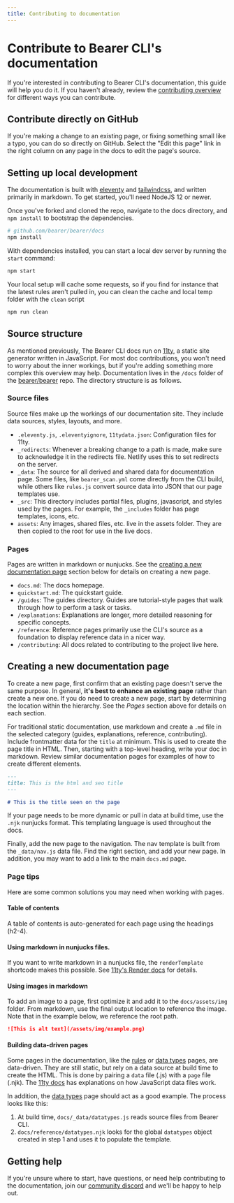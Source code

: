 ```yaml
---
title: Contributing to documentation
---
```


# Contribute to Bearer CLI's documentation

If you're interested in contributing to Bearer CLI's documentation, this guide will help you do it. If you haven't already, review the [contributing overview](/contributing/) for different ways you can contribute.

## Contribute directly on GitHub

If you're making a change to an existing page, or fixing something small like a typo, you can do so directly on GitHub. Select the "Edit this page" link in the right column on any page in the docs to edit the page's source.

## Setting up local development

The documentation is built with [eleventy](https://www.11ty.dev) and [tailwindcss](https://tailwindcss.com/), and written primarily in markdown. To get started, you'll need NodeJS 12 or newer.

Once you've forked and cloned the repo, navigate to the docs directory, and `npm install` to bootstrap the dependencies.

```bash
# github.com/bearer/bearer/docs
npm install
```

With dependencies installed, you can start a local dev server by running the `start` command:

```bash
npm start
```

Your local setup will cache some requests, so if you find for instance that the latest rules aren't pulled in, you can clean the cache and local temp folder with the `clean` script

```bash
npm run clean
```

## Source structure

As mentioned previously, The Bearer CLI docs run on [11ty](https://www.11ty.dev/), a static site generator written in JavaScript. For most doc contributions, you won't need to worry about the inner workings, but if you're adding something more complex this overview may help. Documentation lives in the `/docs` folder of the [bearer/bearer](https://github.com/bearer/bearer) repo. The directory structure is as follows.

### Source files

Source files make up the workings of our documentation site. They include data sources, styles, layouts, and more. 
- `.eleventy.js`, `.eleventyignore`, `11tydata.json`: Configuration files for 11ty.
- `_redirects`: Whenever a breaking change to a path is made, make sure to acknowledge it in the redirects file. Netlify uses this to set redirects on the server.
- `_data`: The source for all derived and shared data for documentation page. Some files, like `bearer_scan.yml` come directly from the CLI build, while others like `rules.js` convert source data into JSON that our page templates use.
- `_src`: This directory includes partial files, plugins, javascript, and styles used by the pages. For example, the `_includes` folder has page templates, icons, etc.
- `assets`: Any images, shared files, etc. live in the assets folder. They are then copied to the root for use in the live docs.

### Pages

Pages are written in markdown or nunjucks. See the [creating a new documentation page](#creating-a-new-documentation-page) section below for details on creating a new page.

- `docs.md`: The docs homepage.
- `quickstart.md`: The quickstart guide.
- `/guides`: The guides directory. Guides are tutorial-style pages that walk through how to perform a task or tasks.
- `/explanations`: Explanations are longer, more detailed reasoning for specific concepts.
- `/reference`: Reference pages primarily use the CLI's source as a foundation to display reference data in a nicer way.
- `/contributing`: All docs related to contributing to the project live here.


## Creating a new documentation page

To create a new page, first confirm that an existing page doesn't serve the same purpose. In general, **it's best to enhance an existing page** rather than create a new one. If you do need to create a new page, start by determining the location within the hierarchy. See the *Pages* section above for details on each section.

For traditional static documentation, use markdown and create a `.md` file in the selected category (guides, explanations, reference, contributing). Include frontmatter data for the `title` at minimum. This is used to create the page title in HTML. Then, starting with a top-level heading, write your doc in markdown. Review similar documentation pages for examples of how to create different elements.

```md
---
title: This is the html and seo title
---

# This is the title seen on the page
```

If your page needs to be more dynamic or pull in data at build time, use the `.njk` nunjucks format. This templating language is used throughout the docs.

Finally, add the new page to the navigation. The nav template is built from the `_data/nav.js` data file. Find the right section, and add your new page. In addition, you may want to add a link to the main `docs.md` page.

### Page tips

Here are some common solutions you may need when working with pages.

#### Table of contents

A table of contents is auto-generated for each page using the headings (h2-4).

#### Using markdown in nunjucks files.

If you want to write markdown in a nunjucks file, the `renderTemplate` shortcode makes this possible. See [11ty's Render docs](https://www.11ty.dev/docs/plugins/render/) for details.

#### Using images in markdown

To add an image to a page, first optimize it and add it to the `docs/assets/img` folder. From markdown, use the final output location to reference the image. Note that in the example below, we reference the root path.

```md
![This is alt text](/assets/img/example.png)
```

#### Building data-driven pages

Some pages in the documentation, like the [rules](/reference/rules/) or [data types](/reference/datatypes/) pages, are data-driven. They are still static, but rely on a data source at build time to create the HTML. This is done by pairing a `data` file (.js) with a `page` file (.njk). The [11ty docs](https://www.11ty.dev/docs/data-js/) has explanations on how JavaScript data files work. 

In addition, the [data types](/reference/datatypes/) page should act as a good example. The process looks like this:

1. At build time, `docs/_data/datatypes.js` reads source files from Bearer CLI.
2. `docs/reference/datatypes.njk` looks for the global `datatypes` object created in step 1 and uses it to populate the template.


## Getting help

If you're unsure where to start, have questions, or need help contributing to the documentation, join our [community discord]({{meta.links.discord}}) and we'll be happy to help out.